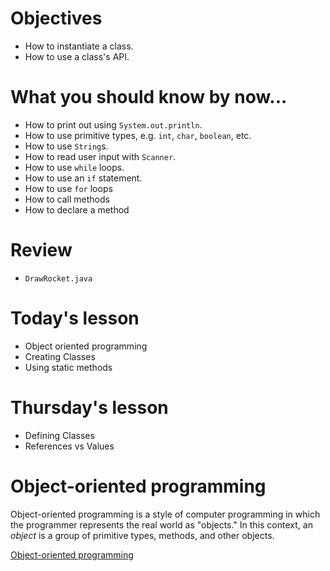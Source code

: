 # Objectives
- How to instantiate a class.
- How to use a class's API.

# What you should know by now...
- How to print out using `System.out.println`.
- How to use primitive types, e.g. `int`, `char`, `boolean`, etc. 
- How to use `String`s.
- How to read user input with `Scanner`.
- How to use `while` loops.
- How to use an `if` statement.
- How to use `for` loops
- How to call methods
- How to declare a method

# Review
- `DrawRocket.java`

# Today's lesson
- Object oriented programming
- Creating Classes
- Using static methods

# Thursday's lesson
- Defining Classes
- References vs Values

# Object-oriented programming
Object-oriented programming is a style of computer programming in which the programmer represents the real world as "objects." In this context, an *object* is a group of primitive types, methods, and other objects.

[Object-oriented programming](https://github.com/accesscode-2-1/unit-0/blob/master/images/oop.jpg)

